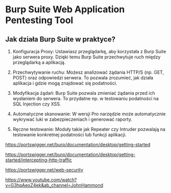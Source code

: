 # Burp Suite Web Application Pentesting Tool

## Jak działa Burp Suite w praktyce?
1. Konfiguracja Proxy: Ustawiasz przeglądarkę, aby korzystała z Burp Suite jako serwera proxy.
Dzięki temu Burp Suite przechwytuje ruch między przeglądarką a aplikacją.
2. Przechwytywanie ruchu: Możesz analizować żądania HTTP/S (np. GET, POST) oraz odpowiedzi serwera.
To pozwala zrozumieć, jak działa aplikacja i gdzie mogą znajdować się podatności.
3. Modyfikacja żądań: Burp Suite pozwala zmieniać żądania przed ich wysłaniem do serwera.
To przydatne np. w testowaniu podatności na SQL Injection czy XSS.

4. Automatyczne skanowanie: W wersji Pro narzędzie może automatycznie wykrywać luki w zabezpieczeniach i generować raporty.

5. Ręczne testowanie: Moduły takie jak Repeater czy Intruder pozwalają na testowanie konkretnej podatności lub funkcji aplikacji.




https://portswigger.net/burp/documentation/desktop/getting-started

https://portswigger.net/burp/documentation/desktop/getting-started/intercepting-http-traffic

https://portswigger.net/web-security




https://www.youtube.com/watch?v=G3hpAeoZ4ek&ab_channel=JohnHammond
